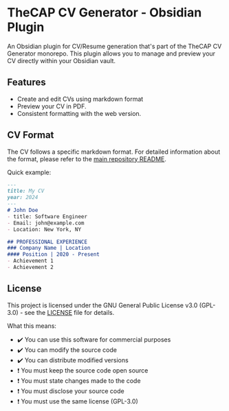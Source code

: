 # TheCAP CV Generator - Obsidian Plugin

An Obsidian plugin for CV/Resume generation that's part of the TheCAP CV Generator monorepo. This plugin allows you to manage and preview your CV directly within your Obsidian vault.

## Features

- Create and edit CVs using markdown format
- Preview your CV in PDF.
- Consistent formatting with the web version.

## CV Format

The CV follows a specific markdown format. For detailed information about the format, please refer to the [main repository README](../../README.md#markdown-format).

Quick example:
```markdown
---
title: My CV
year: 2024
---
# John Doe
- title: Software Engineer
- Email: john@example.com
- Location: New York, NY

## PROFESSIONAL EXPERIENCE
### Company Name | Location
#### Position | 2020 - Present
- Achievement 1
- Achievement 2
```

## License

This project is licensed under the GNU General Public License v3.0 (GPL-3.0) - see the [LICENSE](../../LICENSE) file for details.

What this means:
- ✔️ You can use this software for commercial purposes
- ✔️ You can modify the source code
- ✔️ You can distribute modified versions
- ❗ You must keep the source code open source
- ❗ You must state changes made to the code
- ❗ You must disclose your source code
- ❗ You must use the same license (GPL-3.0)
